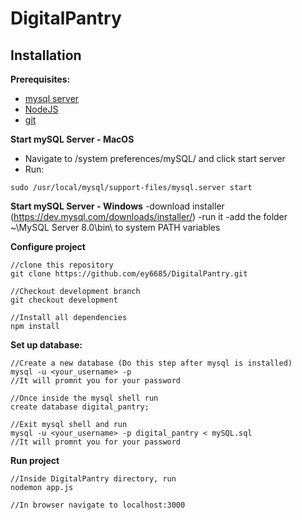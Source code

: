 # DigitalPantry

## Installation

**Prerequisites:**
- [mysql server](https://dev.mysql.com/doc/mysql-getting-started/en/#mysql-getting-started-installing)
- [NodeJS](https://nodejs.org/en/download/)
- [git](https://git-scm.com/downloads)

**Start mySQL Server - MacOS**
- Navigate to /system preferences/mySQL/ and click start server
- Run:
```
sudo /usr/local/mysql/support-files/mysql.server start
```

**Start mySQL Server - Windows**
-download installer (https://dev.mysql.com/downloads/installer/)
-run it
-add the folder ~\MySQL Server 8.0\bin\ to system PATH variables

**Configure project**
```
//clone this repository
git clone https://github.com/ey6685/DigitalPantry.git

//Checkout development branch
git checkout development

//Install all dependencies
npm install

```

**Set up database:**
```
//Create a new database (Do this step after mysql is installed)
mysql -u <your_username> -p
//It will promnt you for your password

//Once inside the mysql shell run
create database digital_pantry;

//Exit mysql shell and run
mysql -u <your_username> -p digital_pantry < mySQL.sql
//It will promnt you for your password
```

**Run project**
```
//Inside DigitalPantry directory, run
nodemon app.js

//In browser navigate to localhost:3000
```

